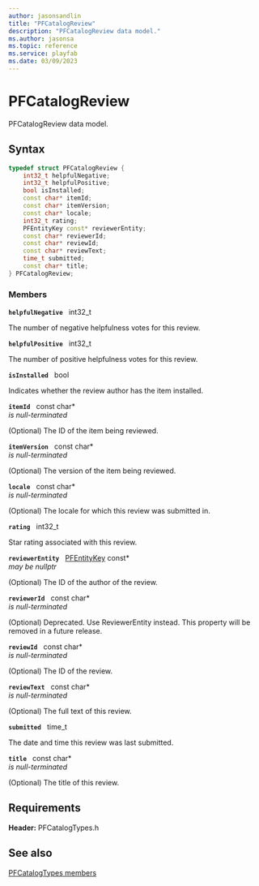 ```yaml
---
author: jasonsandlin
title: "PFCatalogReview"
description: "PFCatalogReview data model."
ms.author: jasonsa
ms.topic: reference
ms.service: playfab
ms.date: 03/09/2023
---
```


# PFCatalogReview  

PFCatalogReview data model.  

## Syntax  
  
```cpp
typedef struct PFCatalogReview {  
    int32_t helpfulNegative;  
    int32_t helpfulPositive;  
    bool isInstalled;  
    const char* itemId;  
    const char* itemVersion;  
    const char* locale;  
    int32_t rating;  
    PFEntityKey const* reviewerEntity;  
    const char* reviewerId;  
    const char* reviewId;  
    const char* reviewText;  
    time_t submitted;  
    const char* title;  
} PFCatalogReview;  
```
  
### Members  
  
**`helpfulNegative`** &nbsp; int32_t  
  
The number of negative helpfulness votes for this review.
  
**`helpfulPositive`** &nbsp; int32_t  
  
The number of positive helpfulness votes for this review.
  
**`isInstalled`** &nbsp; bool  
  
Indicates whether the review author has the item installed.
  
**`itemId`** &nbsp; const char*  
*is null-terminated*  
  
(Optional) The ID of the item being reviewed.
  
**`itemVersion`** &nbsp; const char*  
*is null-terminated*  
  
(Optional) The version of the item being reviewed.
  
**`locale`** &nbsp; const char*  
*is null-terminated*  
  
(Optional) The locale for which this review was submitted in.
  
**`rating`** &nbsp; int32_t  
  
Star rating associated with this review.
  
**`reviewerEntity`** &nbsp; [PFEntityKey](../../pftypes/structs/pfentitykey-c.md) const*  
*may be nullptr*  
  
(Optional) The ID of the author of the review.
  
**`reviewerId`** &nbsp; const char*  
*is null-terminated*  
  
(Optional) Deprecated. Use ReviewerEntity instead. This property will be removed in a future release.
  
**`reviewId`** &nbsp; const char*  
*is null-terminated*  
  
(Optional) The ID of the review.
  
**`reviewText`** &nbsp; const char*  
*is null-terminated*  
  
(Optional) The full text of this review.
  
**`submitted`** &nbsp; time_t  
  
The date and time this review was last submitted.
  
**`title`** &nbsp; const char*  
*is null-terminated*  
  
(Optional) The title of this review.
  
  
## Requirements  
  
**Header:** PFCatalogTypes.h
  
## See also  
[PFCatalogTypes members](../pfcatalogtypes_members.md)  

  
  
